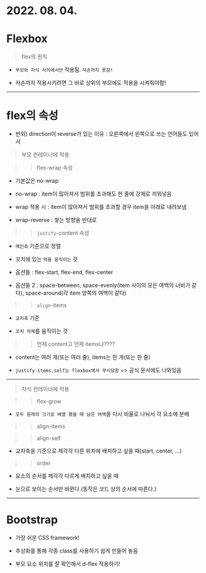 # 2022. 08. 04.

# Flexbox

> flex의 원칙
 
- `부모와 자식 사이에서만` 적용됨. `자손까지 못감!`

- 자손까지 적용시키려면 그 바로 상위의 부모에도 적용을 시켜줘야함!

---

# flex의 속성

- 번외) direction이 reverse가 있는 이유 : 오른쪽에서 왼쪽으로 쓰는 언어들도 있어서

> 부모 컨테이너에 적용

>> flex-wrap 속성

- 기본값은 no-wrap

- no-wrap : item이 많아져서 범위를 초과해도 한 줄에 강제로 끼워넣음

- wrap 적용 시 : item이 많아져서 범위를 초과할 경우 item을 아래로 내려보냄

- wrap-reverse : 쌓는 방향을 반대로

>> `justify`-content 속성

- `메인축` 기준으로 정렬

- 꼬치에 있는 `떡을 움직이는` 것

- 옵션들 : flex-start, flex-end, flex-center

- 옵션들 2 : space-between, space-evenly(item 사이의 모든 여백의 너비가 같다), space-around(각 item 양쪽의 여백이 같다)

>> `align`-items

- `교차축` 기준

- `꼬치 자체`를 움직이는 것

>> 언제 content고 언제 items냐????

- content는 여러 개(또는 여러 줄), items는 한 개(또는 한 줄)

- `justify-items,self는 flexbox에서 무시당함` => 공식 문서에도 나와있음

---

> 자식 컨테이너에 적용

>> flex-grow

- `모두 원래의 크기로 배열 했을 때 남은 여백`을 다시 비율로 나눠서 각 요소에 분배

>> align-items

>> align-self

- 교차축을 기준으로 제각각 다른 위치에 배치하고 싶을 때(start, center, ...)

>> order

- 요소의 순서를 제각각 다르게 배치하고 싶을 때

- 눈으로 보이는 순서만 바뀐다.(동작은 코드 상의 순서에 따른다.)

---

# Bootstrap

- 가장 쉬운 CSS framework!

- 추상화를 통해 각종 class를 사용하기 쉽게 만들어 놓음

- 부모 요소 위치를 잘 확인해서 d-flex 적용하기!
